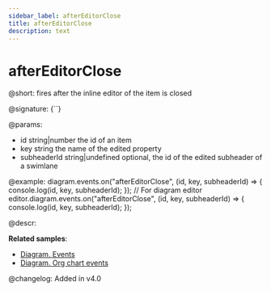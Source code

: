 ```yaml
---
sidebar_label: afterEditorClose
title: afterEditorClose
description: text
---
```


# afterEditorClose

@short: fires after the inline editor of the item is closed 

@signature: {``}

@params:
- id    	    string|number		the id of an item
- key 		    string				the name of the edited property
- subheaderId	string|undefined	optional, the id of the edited subheader of a swimlane

@example:
diagram.events.on("afterEditorClose", (id, key, subheaderId) => {
    console.log(id, key, subheaderId);
});
// For diagram editor
editor.diagram.events.on("afterEditorClose", (id, key, subheaderId) => {
    console.log(id, key, subheaderId);
});

@descr:

**Related samples**:
- [Diagram. Events](https://snippet.dhtmlx.com/7h2hgb3g)
- [Diagram. Org chart events](https://snippet.dhtmlx.com/l38pct7c)

@changelog:
Added in v4.0